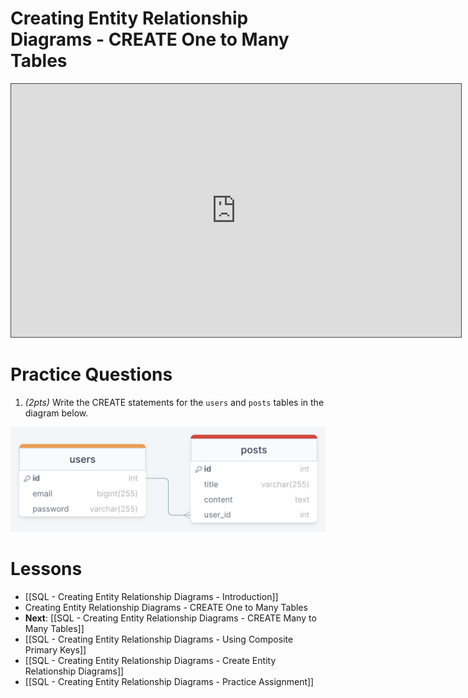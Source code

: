 
# Creating Entity Relationship Diagrams - CREATE One to Many Tables

<iframe src="https://egator.hosted.panopto.com/Panopto/Pages/Embed.aspx?id=d43d459b-9a76-48bf-bb0d-b11c015d3d30&autoplay=false&offerviewer=true&showtitle=true&showbrand=true&captions=false&interactivity=all" height="405" width="720" style="border: 1px solid #464646;" allowfullscreen allow="autoplay" aria-label="Panopto Embedded Video Player"></iframe>

# Practice Questions

1. *(2pts)* Write the CREATE statements for the `users` and `posts` tables in the diagram below. 

<img src="https://raw.githubusercontent.com/kellerflint/Class-Intro-SQL/hugo/content/Images/users_posts_erd.png">

# Lessons
- [[SQL - Creating Entity Relationship Diagrams - Introduction]]
- Creating Entity Relationship Diagrams - CREATE One to Many Tables
- **Next**: [[SQL - Creating Entity Relationship Diagrams - CREATE Many to Many Tables]]
- [[SQL - Creating Entity Relationship Diagrams - Using Composite Primary Keys]]
- [[SQL - Creating Entity Relationship Diagrams - Create Entity Relationship Diagrams]]
- [[SQL - Creating Entity Relationship Diagrams - Practice Assignment]]